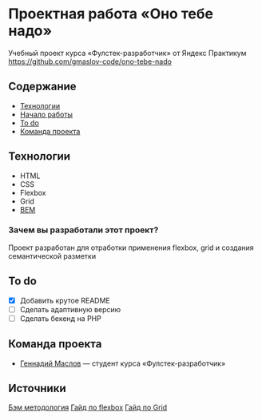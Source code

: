 # Проектная работа «Оно тебе надо»
Учебный проект курса «Фулстек-разработчик» от Яндекс Практикум  
https://github.com/gmaslov-code/ono-tebe-nado

## Содержание
- [Технологии](#технологии)
- [Начало работы](#начало-работы)
- [To do](#to-do)
- [Команда проекта](#команда-проекта)

## Технологии
- HTML
- CSS
- Flexbox
- Grid
- [BEM](https://ru.bem.info/)

### Зачем вы разработали этот проект?
Проект разработан для отработки применения flexbox, grid и создания семантической разметки

## To do
- [x] Добавить крутое README
- [ ] Сделать адаптивную версию
- [ ] Сделать бекенд на PHP

## Команда проекта

- [Геннадий Маслов](t.me/Gennadiy_dev) — студент курса «Фулстек-разработчик»  

## Источники
[Бэм методология](https://ru.bem.info/)
[Гайд по flexbox](https://doka.guide/css/flexbox-guide/)
[Гайд по Grid](https://doka.guide/css/grid-guide/)
